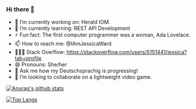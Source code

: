 ### Hi there 👋

- 🔭 I’m currently working on: Herald IOM.
- 🌱 I’m currently learning: REST API Development
- ⚡ Fun fact: The first computer programmer was a woman, Ada Lovelace.
- 📫 How to reach me: @IAmJessicaWard
- 👩🏻‍💻 Stack Overflow: https://stackoverflow.com/users/5151441/jessica?tab=profile
- 😄 Pronouns: She/her
- 💬 Ask me how my Deutschsprachig is progressing!
- 👯 I’m looking to collaborate on a lightweight video game.

[![Anurag's github stats](https://github-readme-stats.vercel.app/api?username=Jessicaward&show_icons=true&theme=vue)](https://github.com/anuraghazra/github-readme-stats)

[![Top Langs](https://github-readme-stats.vercel.app/api/top-langs/?username=Jessicaward&theme=vue)](https://github.com/anuraghazra/github-readme-stats)

<!--
**Jessicaward/Jessicaward** is a ✨ _special_ ✨ repository because its `README.md` (this file) appears on your GitHub profile.

Here are some ideas to get you started:

- 🔭 I’m currently working on ...
- 🌱 I’m currently learning ...
- 👯 I’m looking to collaborate on ...
- 🤔 I’m looking for help with ...
- 💬 Ask me about ...
- 📫 How to reach me: ...
- 😄 Pronouns: ...
- ⚡ Fun fact: ...
-->
